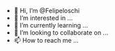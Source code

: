 - 👋 Hi, I’m @Felipeloschi
- 👀 I’m interested in ...
- 🌱 I’m currently learning ...
- 💞️ I’m looking to collaborate on ...
- 📫 How to reach me ...

<!---
Felipeloschi/Felipeloschi is a ✨ special ✨ repository because its `README.md` (this file) appears on your GitHub profile.
You can click the Preview link to take a look at your changes.
--->
